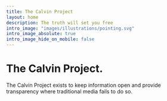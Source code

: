 ```yaml
---
title: The Calvin Project
layout: home
description: The truth will set you free
intro_image: "images/illustrations/pointing.svg"
intro_image_absolute: true
intro_image_hide_on_mobile: false
---
```


# The Calvin Project.

The Calvin Project exists to keep information open and provide transparency where traditional media fails to do so.
